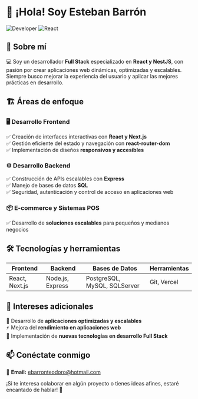# 👋 ¡Hola! Soy Esteban Barrón

![Developer](https://img.shields.io/badge/Full%20Stack-Developer-blue.svg) ![React](https://img.shields.io/badge/React-blue.svg)

## 🚀 Sobre mí
💻 Soy un desarrollador **Full Stack** especializado en **React y NestJS**, con pasión por crear aplicaciones web dinámicas, optimizadas y escalables. Siempre busco mejorar la experiencia del usuario y aplicar las mejores prácticas en desarrollo.

## 🏗️ Áreas de enfoque
### 🖥️ Desarrollo Frontend
✅ Creación de interfaces interactivas con **React y Next.js**  
✅ Gestión eficiente del estado y navegación con **react-router-dom**  
✅ Implementación de diseños **responsivos y accesibles**  

### ⚙️ Desarrollo Backend
✅ Construcción de APIs escalables con **Express**  
✅ Manejo de bases de datos **SQL**  
✅ Seguridad, autenticación y control de acceso en aplicaciones web  

### 📦 E-commerce y Sistemas POS 
✅ Desarrollo de **soluciones escalables** para pequeños y medianos negocios  

## 🛠️ Tecnologías y herramientas
| Frontend | Backend | Bases de Datos | Herramientas |
|----------|---------|---------------|-------------|
| React, Next.js | Node.js, Express | PostgreSQL, MySQL, SQLServer | Git, Vercel |

## 📌 Intereses adicionales
🎯 Desarrollo de **aplicaciones optimizadas y escalables**  
⚡ Mejora del **rendimiento en aplicaciones web**  
🚀 Implementación de **nuevas tecnologías en desarrollo Full Stack**  

## 📫 Conéctate conmigo
📧 **Email:** ebarronteodoro@hotmail.com  

¡Si te interesa colaborar en algún proyecto o tienes ideas afines, estaré encantado de hablar! 🚀

